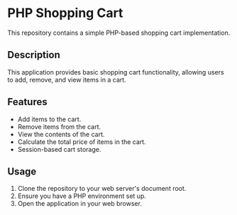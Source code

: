 # PHP Shopping Cart

This repository contains a simple PHP-based shopping cart implementation.

## Description

This application provides basic shopping cart functionality, allowing users to add, remove, and view items in a cart.

## Features

* Add items to the cart.
* Remove items from the cart.
* View the contents of the cart.
* Calculate the total price of items in the cart.
* Session-based cart storage.

## Usage

1.  Clone the repository to your web server's document root.
2.  Ensure you have a PHP environment set up.
3.  Open the application in your web browser.
